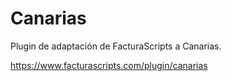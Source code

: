 # Canarias
Plugin de adaptación de FacturaScripts a Canarias.

https://www.facturascripts.com/plugin/canarias